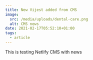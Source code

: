 ```yaml
---
title: New Vijest added from CMS
image:
  src: /media/uploads/dental-care.png
  alt: CMS news
date: 2021-02-17T05:52:10+01:00
tags:
  - article
---
```

This is testing Netlify CMS with news